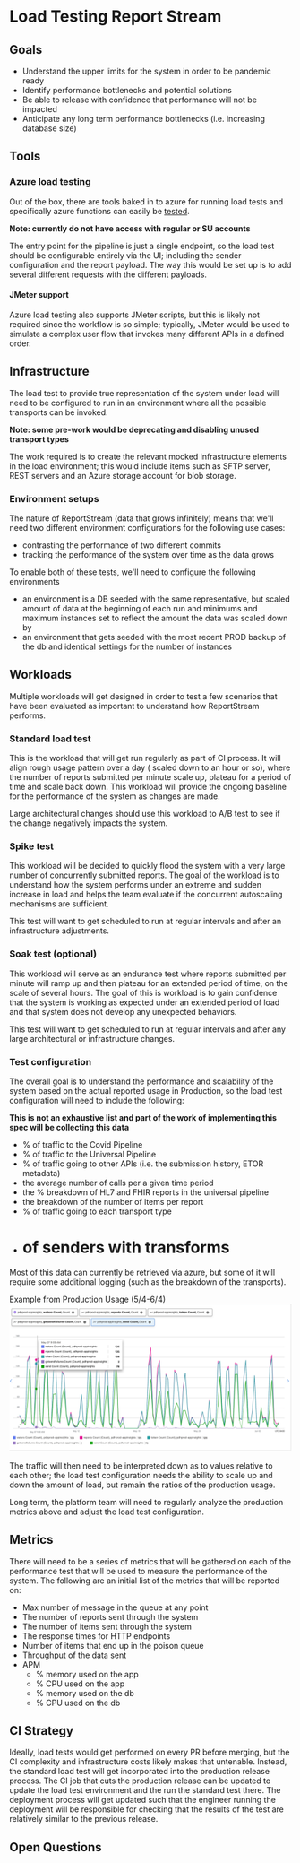 # Load Testing Report Stream

## Goals

- Understand the upper limits for the system in order to be pandemic ready
- Identify performance bottlenecks and potential solutions
- Be able to release with confidence that performance will not be impacted
- Anticipate any long term performance bottlenecks (i.e. increasing database size)

## Tools

### Azure load testing

Out of the box, there are tools baked in to azure for running load tests and specifically azure functions can easily
be [tested](https://learn.microsoft.com/en-us/azure/load-testing/how-to-create-load-test-function-app).

**Note: currently do not have access with regular or SU accounts**

The entry point for the pipeline is just a single endpoint, so the load test should be configurable entirely via the UI;
including the sender configuration and the report payload. The way this would be set up is to add several different
requests with the different payloads.

#### JMeter support

Azure load testing also supports JMeter scripts, but this is likely not required since the workflow is so simple;
typically, JMeter would be used to simulate a complex user flow that invokes many different APIs in a defined order.

## Infrastructure

The load test to provide true representation of the system under load will need to be configured to run in an
environment where all the possible transports can be invoked.

**Note: some pre-work would be deprecating and disabling unused transport types**

The work required is to create the relevant mocked infrastructure elements in the load environment; this would include
items such as SFTP server, REST servers and an Azure storage account for blob storage.

### Environment setups

The nature of ReportStream (data that grows infinitely) means that we'll need two different environment configurations
for the following use cases:

- contrasting the performance of two different commits
- tracking the performance of the system over time as the data grows

To enable both of these tests, we'll need to configure the following environments

- an environment is a DB seeded with the same representative, but scaled amount of data at the beginning of each run and
  minimums and maximum instances set to reflect the amount the data was scaled down by
- an environment that gets seeded with the most recent PROD backup of the db and identical settings for the number of
  instances

## Workloads

Multiple workloads will get designed in order to test a few scenarios that have been evaluated as important to
understand how ReportStream performs.

### Standard load test

This is the workload that will get run regularly as part of CI process. It will align rough usage pattern over a day (
scaled down to an hour or so), where the number of reports submitted per minute scale up, plateau for a period of time
and scale back down. This workload will provide the ongoing baseline for the performance of the system as changes are
made.

Large architectural changes should use this workload to A/B test to see if the change negatively impacts the system.

### Spike test

This workload will be decided to quickly flood the system with a very large number of concurrently submitted reports.
The goal of the workload is to understand how the system performs under an extreme and sudden increase in load and helps
the team evaluate if the concurrent autoscaling mechanisms are sufficient.

This test will want to get scheduled to run at regular intervals and after an infrastructure adjustments.

### Soak test (optional)

This workload will serve as an endurance test where reports submitted per minute will ramp up and then plateau for an
extended period of time, on the scale of several hours. The goal of this is workload is to gain confidence that the
system is working as expected under an extended period of load and that system does not develop any unexpected
behaviors.

This test will want to get scheduled to run at regular intervals and after any large architectural or infrastructure
changes.

### Test configuration

The overall goal is to understand the performance and scalability of the system based on the actual reported usage in
Production, so the load test configuration will need to include the following:

**This is not an exhaustive list and part of the work of implementing this spec will be collecting this data**

- % of traffic to the Covid Pipeline
- % of traffic to the Universal Pipeline
- % of traffic going to other APIs (i.e. the submission history, ETOR metadata)
- the average number of calls per a given time period
- the % breakdown of HL7 and FHIR reports in the universal pipeline
- the breakdown of the number of items per report
- % of traffic going to each transport type
- # of senders with transforms

Most of this data can currently be retrieved via azure, but some of it will require some additional logging (such as
the breakdown of the transports).

Example from Production Usage (5/4-6/4)
![Production Usage](./prod-usage.png)

The traffic will then need to be interpreted down as to values relative to each other; the load test configuration needs
the ability to scale up and down the amount of load, but remain the ratios of the production usage.

Long term, the platform team will need to regularly analyze the production metrics above and adjust the load test
configuration.

## Metrics

There will need to be a series of metrics that will be gathered on each of the performance test that will be used to
measure the performance of the system. The following are an initial list of the metrics that will be reported on:

- Max number of message in the queue at any point
- The number of reports sent through the system
- The number of items sent through the system
- The response times for HTTP endpoints
- Number of items that end up in the poison queue
- Throughput of the data sent
- APM
    - % memory used on the app
    - % CPU used on the app
    - % memory used on the db
    - % CPU used on the db

## CI Strategy

Ideally, load tests would get performed on every PR before merging, but the CI complexity and infrastructure costs
likely makes that untenable. Instead, the standard load test will get incorporated into the production release process.
The CI job that cuts the production release can be updated to update the load test environment and the run the standard
test there. The deployment process will get updated such that the engineer running the deployment will be responsible
for checking that the results of the test are relatively similar to the previous release.

## Open Questions

